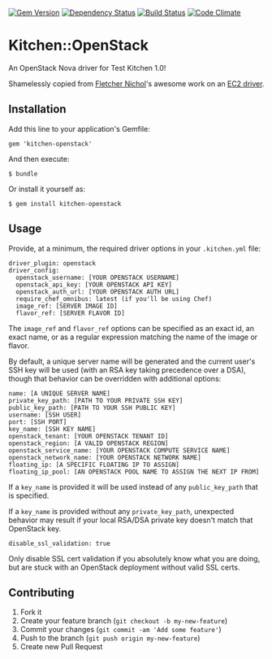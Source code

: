 [![Gem Version](https://badge.fury.io/rb/kitchen-openstack.png)](http://badge.fury.io/rb/kitchen-openstack) [![Dependency Status](https://gemnasium.com/RoboticCheese/kitchen-openstack.png)](https://gemnasium.com/RoboticCheese/kitchen-openstack) [![Build Status](https://travis-ci.org/RoboticCheese/kitchen-openstack.png?branch=master)](https://travis-ci.org/RoboticCheese/kitchen-openstack) [![Code Climate](https://codeclimate.com/github/RoboticCheese/kitchen-openstack.png)](https://codeclimate.com/github/RoboticCheese/kitchen-openstack)

# Kitchen::OpenStack

An OpenStack Nova driver for Test Kitchen 1.0!

Shamelessly copied from [Fletcher Nichol](https://github.com/fnichol)'s
awesome work on an [EC2 driver](https://github.com/opscode/kitchen-ec2).

## Installation

Add this line to your application's Gemfile:

    gem 'kitchen-openstack'

And then execute:

    $ bundle

Or install it yourself as:

    $ gem install kitchen-openstack

## Usage

Provide, at a minimum, the required driver options in your `.kitchen.yml` file:

    driver_plugin: openstack
    driver_config:
      openstack_username: [YOUR OPENSTACK USERNAME]
      openstack_api_key: [YOUR OPENSTACK API KEY]
      openstack_auth_url: [YOUR OPENSTACK AUTH URL]
      require_chef_omnibus: latest (if you'll be using Chef)
      image_ref: [SERVER IMAGE ID]
      flavor_ref: [SERVER FLAVOR ID]

The `image_ref` and `flavor_ref` options can be specified as an exact id,
an exact name, or as a regular expression matching the name of the image or flavor.

By default, a unique server name will be generated and the current user's SSH
key will be used (with an RSA key taking precedence over a DSA), though that
behavior can be overridden with additional options:

    name: [A UNIQUE SERVER NAME]
    private_key_path: [PATH TO YOUR PRIVATE SSH KEY]
    public_key_path: [PATH TO YOUR SSH PUBLIC KEY]
    username: [SSH USER]
    port: [SSH PORT]
    key_name: [SSH KEY NAME]
    openstack_tenant: [YOUR OPENSTACK TENANT ID]
    openstack_region: [A VALID OPENSTACK REGION]
    openstack_service_name: [YOUR OPENSTACK COMPUTE SERVICE NAME]
    openstack_network_name: [YOUR OPENSTACK NETWORK NAME]
    floating_ip: [A SPECIFIC FLOATING IP TO ASSIGN]
    floating_ip_pool: [AN OPENSTACK POOL NAME TO ASSIGN THE NEXT IP FROM]

If a `key_name` is provided it will be used instead of any
`public_key_path` that is specified.

If a `key_name` is provided without any `private_key_path`, unexpected
behavior may result if your local RSA/DSA private key doesn't match that
OpenStack key.

    disable_ssl_validation: true

Only disable SSL cert validation if you absolutely know what you are doing,
but are stuck with an OpenStack deployment without valid SSL certs.

## Contributing

1. Fork it
2. Create your feature branch (`git checkout -b my-new-feature`)
3. Commit your changes (`git commit -am 'Add some feature'`)
4. Push to the branch (`git push origin my-new-feature`)
5. Create new Pull Request
